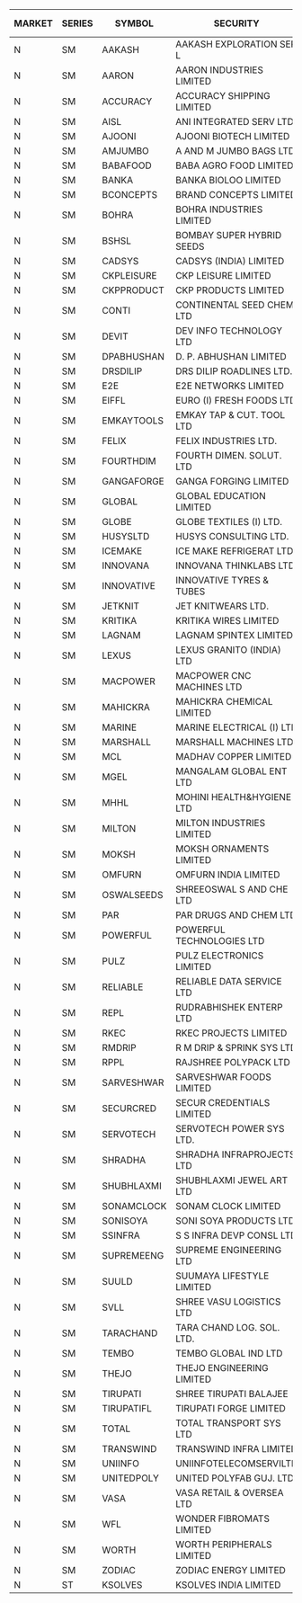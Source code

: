 


| MARKET | SERIES | SYMBOL | SECURITY | PREV CL PR | OPEN PRICE | HIGH PRICE | LOW PRICE | CLOSE PRICE | NET TRDVAL | NET TRDQTY | CORP IND | HI 52 WK | LO 52 WK |
| ----- | ----- | ----- | ----- | ----- | ----- | ----- | ----- | ----- | ----- | ----- | ----- | ----- | ----- |
| N | SM | AAKASH | AAKASH EXPLORATION SER L | 23.95 | 25.10 | 25.10 | 25.10 | 25.10 | 75300.00 | 3000 |  | 87.80 | 13.95 |
| N | SM | AARON | AARON INDUSTRIES LIMITED | 45.00 | 44.10 | 44.75 | 44.10 | 44.75 | 440715.00 | 9900 |  | 53.50 | 40.00 |
| N | SM | ACCURACY | ACCURACY SHIPPING LIMITED | 38.75 | 39.90 | 39.90 | 38.50 | 39.75 | 1516480.00 | 38400 |  | 50.00 | 12.35 |
| N | SM | AISL | ANI INTEGRATED SERV LTD. | 18.20 | 19.10 | 19.10 | 17.85 | 17.85 | 67260.00 | 3600 |  | 40.00 | 14.30 |
| N | SM | AJOONI | AJOONI BIOTECH LIMITED | 9.15 | 9.55 | 9.60 | 9.55 | 9.60 | 115000.00 | 12000 |  | 13.75 | 6.35 |
| N | SM | AMJUMBO | A AND M JUMBO BAGS LTD | 9.35 | 8.90 | 8.90 | 8.90 | 8.90 | 142400.00 | 16000 |  | 14.70 | 5.85 |
| N | SM | BABAFOOD | BABA AGRO FOOD LIMITED | 47.50 | 48.00 | 48.00 | 48.00 | 48.00 | 96000.00 | 2000 |  | 70.00 | 35.20 |
| N | SM | BANKA | BANKA BIOLOO LIMITED | 69.50 | 70.25 | 70.25 | 70.25 | 70.25 | 84300.00 | 1200 |  | 100.75 | 56.75 |
| N | SM | BCONCEPTS | BRAND CONCEPTS LIMITED | 14.35 | 14.25 | 15.00 | 14.25 | 15.00 | 173850.00 | 12000 |  | 48.00 | 13.70 |
| N | SM | BOHRA | BOHRA INDUSTRIES LIMITED | 1.80 | 1.85 | 1.85 | 1.80 | 1.85 | 40400.00 | 22000 |  | 8.10 | .35 |
| N | SM | BSHSL | BOMBAY SUPER HYBRID SEEDS | 108.00 | 100.00 | 112.00 | 100.00 | 112.00 | 254400.00 | 2400 |  | 134.05 | 85.70 |
| N | SM | CADSYS | CADSYS (INDIA) LIMITED | 23.00 | 23.90 | 23.90 | 23.90 | 23.90 | 47800.00 | 2000 |  | 52.50 | 15.50 |
| N | SM | CKPLEISURE | CKP LEISURE LIMITED | 3.90 | 3.90 | 3.90 | 3.90 | 3.90 | 15600.00 | 4000 |  | 7.55 | 3.30 |
| N | SM | CKPPRODUCT | CKP PRODUCTS LIMITED | 24.55 | 23.35 | 23.35 | 23.35 | 23.35 | 70050.00 | 3000 |  | 35.50 | 23.35 |
| N | SM | CONTI | CONTINENTAL SEED CHEM LTD | 9.50 | 9.50 | 9.95 | 9.50 | 9.95 | 260307.30 | 26664 |  | 102.20 | 9.10 |
| N | SM | DEVIT | DEV INFO TECHNOLOGY LTD | 76.00 | 80.00 | 80.00 | 80.00 | 80.00 | 120000.00 | 1500 |  | 101.00 | 57.00 |
| N | SM | DPABHUSHAN | D. P. ABHUSHAN LIMITED | 77.00 | 76.10 | 76.10 | 71.00 | 71.00 | 2618200.00 | 36000 |  | 78.00 | 37.50 |
| N | SM | DRSDILIP | DRS DILIP ROADLINES LTD. | 75.00 | 70.95 | 70.95 | 70.95 | 70.95 | 908160.00 | 12800 |  | 78.00 | 65.50 |
| N | SM | E2E | E2E NETWORKS LIMITED | 25.75 | 24.50 | 25.00 | 24.50 | 24.50 | 148000.00 | 6000 |  | 42.00 | 13.30 |
| N | SM | EIFFL | EURO (I) FRESH FOODS LTD | 96.00 | 96.00 | 97.00 | 96.00 | 97.00 | 309200.00 | 3200 |  | 131.00 | 71.00 |
| N | SM | EMKAYTOOLS | EMKAY TAP & CUT. TOOL LTD | 87.20 | 87.20 | 87.20 | 87.20 | 87.20 | 52320.00 | 600 |  | 164.75 | 79.50 |
| N | SM | FELIX | FELIX INDUSTRIES LTD. | 21.20 | 20.50 | 22.00 | 20.20 | 22.00 | 250800.00 | 12000 |  | 22.00 | 10.80 |
| N | SM | FOURTHDIM | FOURTH DIMEN. SOLUT. LTD | 8.70 | 9.10 | 9.10 | 9.10 | 9.10 | 18200.00 | 2000 |  | 19.50 | 5.30 |
| N | SM | GANGAFORGE | GANGA FORGING LIMITED | 11.00 | 10.00 | 10.10 | 10.00 | 10.10 | 120600.00 | 12000 |  | 19.50 | 8.70 |
| N | SM | GLOBAL | GLOBAL EDUCATION LIMITED | 156.95 | 164.75 | 164.75 | 164.75 | 164.75 | 329500.00 | 2000 |  | 164.75 | 41.20 |
| N | SM | GLOBE | GLOBE TEXTILES (I) LTD. | 41.05 | 43.10 | 43.10 | 43.10 | 43.10 | 1724000.00 | 40000 |  | 43.10 | 18.00 |
| N | SM | HUSYSLTD | HUSYS CONSULTING LTD. | 28.10 | 33.00 | 33.00 | 33.00 | 33.00 | 66000.00 | 2000 |  | 38.00 | 20.50 |
| N | SM | ICEMAKE | ICE MAKE REFRIGERAT LTD | 35.10 | 35.95 | 36.85 | 35.95 | 36.85 | 510900.00 | 14000 |  | 75.00 | 25.65 |
| N | SM | INNOVANA | INNOVANA THINKLABS LTD. | 95.25 | 100.00 | 100.00 | 90.60 | 95.55 | 2206200.00 | 23000 |  | 326.40 | 73.05 |
| N | SM | INNOVATIVE | INNOVATIVE TYRES & TUBES | 7.45 | 7.75 | 7.80 | 7.30 | 7.30 | 667350.00 | 87000 |  | 17.75 | 5.40 |
| N | SM | JETKNIT | JET KNITWEARS LTD. | 21.70 | 20.65 | 20.65 | 20.65 | 20.65 | 30975.00 | 1500 |  | 31.40 | 19.85 |
| N | SM | KRITIKA | KRITIKA WIRES LIMITED | 36.25 | 37.00 | 37.00 | 37.00 | 37.00 | 148000.00 | 4000 |  | 37.00 | 32.00 |
| N | SM | LAGNAM | LAGNAM SPINTEX LIMITED | 10.10 | 9.75 | 9.75 | 9.75 | 9.75 | 1170000.00 | 120000 |  | 14.15 | 7.05 |
| N | SM | LEXUS | LEXUS GRANITO (INDIA) LTD | 11.35 | 11.90 | 11.90 | 11.90 | 11.90 | 11900.00 | 1000 |  | 20.45 | 4.55 |
| N | SM | MACPOWER | MACPOWER CNC MACHINES LTD | 62.55 | 65.00 | 65.00 | 65.00 | 65.00 | 33150.00 | 510 |  | 127.00 | 33.30 |
| N | SM | MAHICKRA | MAHICKRA CHEMICAL LIMITED | 72.70 | 73.75 | 73.75 | 72.00 | 73.50 | 328875.00 | 4500 |  | 93.50 | 50.15 |
| N | SM | MARINE | MARINE ELECTRICAL (I) LTD | 90.15 | 91.00 | 91.90 | 91.00 | 91.70 | 1830700.00 | 20000 |  | 123.00 | 78.00 |
| N | SM | MARSHALL | MARSHALL MACHINES LTD | 5.60 | 5.75 | 5.75 | 5.35 | 5.50 | 779250.00 | 141000 |  | 24.45 | 5.10 |
| N | SM | MCL | MADHAV COPPER LIMITED | 80.00 | 80.00 | 82.80 | 78.50 | 78.75 | 1157520.00 | 14400 |  | 277.00 | 52.10 |
| N | SM | MGEL | MANGALAM GLOBAL ENT LTD | 57.65 | 57.70 | 57.70 | 57.70 | 57.70 | 115400.00 | 2000 |  | 58.30 | 51.05 |
| N | SM | MHHL | MOHINI HEALTH&HYGIENE LTD | 18.50 | 18.50 | 18.50 | 18.50 | 18.50 | 888000.00 | 48000 |  | 22.40 | 11.35 |
| N | SM | MILTON | MILTON INDUSTRIES LIMITED | 15.40 | 15.50 | 15.50 | 15.50 | 15.50 | 68200.00 | 4400 |  | 16.35 | 7.00 |
| N | SM | MOKSH | MOKSH ORNAMENTS LIMITED | 24.75 | 25.75 | 26.00 | 25.75 | 26.00 | 155250.00 | 6000 |  | 34.65 | 19.25 |
| N | SM | OMFURN | OMFURN INDIA LIMITED | 7.20 | 7.90 | 7.90 | 7.90 | 7.90 | 47400.00 | 6000 |  | 7.90 | 4.50 |
| N | SM | OSWALSEEDS | SHREEOSWAL S AND CHE LTD | 34.85 | 36.55 | 36.55 | 33.20 | 34.50 | 974200.00 | 28000 |  | 36.55 | 19.95 |
| N | SM | PAR | PAR DRUGS AND CHEM LTD | 49.40 | 48.15 | 48.15 | 46.50 | 46.50 | 569200.00 | 12000 |  | 56.00 | 26.20 |
| N | SM | POWERFUL | POWERFUL TECHNOLOGIES LTD | 8.70 | 8.30 | 8.30 | 8.30 | 8.30 | 33200.00 | 4000 |  | 12.25 | 3.45 |
| N | SM | PULZ | PULZ ELECTRONICS LIMITED | 14.70 | 14.70 | 15.40 | 14.70 | 15.40 | 120400.00 | 8000 |  | 46.50 | 9.20 |
| N | SM | RELIABLE | RELIABLE DATA SERVICE LTD | 22.90 | 24.00 | 24.00 | 24.00 | 24.00 | 57600.00 | 2400 |  | 36.40 | 19.95 |
| N | SM | REPL | RUDRABHISHEK ENTERP LTD | 37.00 | 37.15 | 38.85 | 36.50 | 38.85 | 1696800.00 | 45000 |  | 42.20 | 20.60 |
| N | SM | RKEC | RKEC PROJECTS LIMITED | 43.70 | 40.10 | 40.10 | 37.00 | 38.65 | 502250.00 | 13000 |  | 66.65 | 26.20 |
| N | SM | RMDRIP | R M DRIP & SPRINK SYS LTD | 58.15 | 55.25 | 60.95 | 55.25 | 59.95 | 2629600.00 | 44000 |  | 60.95 | 13.00 |
| N | SM | RPPL | RAJSHREE POLYPACK LTD | 68.75 | 68.75 | 68.75 | 66.00 | 66.00 | 200750.00 | 3000 |  | 118.00 | 47.75 |
| N | SM | SARVESHWAR | SARVESHWAR FOODS LIMITED | 11.95 | 12.50 | 12.50 | 12.50 | 12.50 | 20000.00 | 1600 |  | 42.50 | 8.45 |
| N | SM | SECURCRED | SECUR CREDENTIALS LIMITED | 19.85 | 20.80 | 20.80 | 20.80 | 20.80 | 62400.00 | 3000 |  | 95.00 | 12.15 |
| N | SM | SERVOTECH | SERVOTECH POWER SYS LTD. | 15.00 | 14.25 | 14.25 | 14.25 | 14.25 | 57000.00 | 4000 |  | 17.75 | 6.50 |
| N | SM | SHRADHA | SHRADHA INFRAPROJECTS LTD | 24.40 | 24.40 | 24.40 | 24.40 | 24.40 | 48800.00 | 2000 |  | 52.15 | 21.25 |
| N | SM | SHUBHLAXMI | SHUBHLAXMI JEWEL ART LTD | 20.00 | 19.00 | 19.10 | 19.00 | 19.00 | 171100.00 | 9000 |  | 209.50 | 19.00 |
| N | SM | SONAMCLOCK | SONAM CLOCK LIMITED | 39.10 | 39.50 | 39.70 | 39.50 | 39.70 | 1188000.00 | 30000 |  | 41.40 | 30.80 |
| N | SM | SONISOYA | SONI SOYA PRODUCTS LTD. | 18.70 | 19.60 | 19.60 | 17.80 | 17.80 | 331500.00 | 18000 |  | 25.10 | 4.90 |
| N | SM | SSINFRA | S S INFRA DEVP CONSL LTD | 8.45 | 8.05 | 8.20 | 8.05 | 8.15 | 146400.00 | 18000 |  | 17.20 | 7.65 |
| N | SM | SUPREMEENG | SUPREME ENGINEERING LTD | 17.80 | 17.50 | 17.50 | 16.95 | 17.30 | 960200.00 | 56000 |  | 42.00 | 13.20 |
| N | SM | SUULD | SUUMAYA LIFESTYLE LIMITED | 31.40 | 31.50 | 31.50 | 31.00 | 31.00 | 5537600.00 | 176000 |  | 41.00 | 17.55 |
| N | SM | SVLL | SHREE VASU LOGISTICS LTD | 81.70 | 81.05 | 81.05 | 81.05 | 81.05 | 81050.00 | 1000 |  | 126.95 | 70.00 |
| N | SM | TARACHAND | TARA CHAND LOG. SOL. LTD. | 38.40 | 39.50 | 40.00 | 35.20 | 40.00 | 382400.00 | 10000 |  | 43.00 | 21.10 |
| N | SM | TEMBO | TEMBO GLOBAL IND LTD | 115.00 | 115.85 | 115.90 | 115.70 | 115.70 | 1853700.00 | 16000 |  | 137.50 | 100.00 |
| N | SM | THEJO | THEJO ENGINEERING LIMITED | 552.10 | 545.00 | 555.00 | 540.00 | 552.50 | 438000.00 | 800 |  | 607.70 | 350.55 |
| N | SM | TIRUPATI | SHREE TIRUPATI BALAJEE | 34.45 | 36.15 | 36.15 | 36.15 | 36.15 | 108450.00 | 3000 |  | 42.50 | 22.40 |
| N | SM | TIRUPATIFL | TIRUPATI FORGE LIMITED | 26.70 | 26.80 | 26.80 | 26.80 | 26.80 | 85760.00 | 3200 |  | 50.10 | 25.55 |
| N | SM | TOTAL | TOTAL TRANSPORT SYS LTD | 27.25 | 26.00 | 27.45 | 25.90 | 27.45 | 471450.00 | 18000 |  | 48.95 | 17.50 |
| N | SM | TRANSWIND | TRANSWIND INFRA LIMITED | 10.70 | 11.20 | 11.20 | 11.20 | 11.20 | 1523200.00 | 136000 |  | 11.20 | 2.85 |
| N | SM | UNIINFO | UNIINFOTELECOMSERVILTD | 12.85 | 13.45 | 13.45 | 12.60 | 13.45 | 617000.00 | 46000 |  | 32.35 | 11.65 |
| N | SM | UNITEDPOLY | UNITED POLYFAB GUJ. LTD. | 8.05 | 8.45 | 8.45 | 8.45 | 8.45 | 760500.00 | 90000 |  | 16.05 | 5.95 |
| N | SM | VASA | VASA RETAIL & OVERSEA LTD | 6.60 | 6.90 | 6.90 | 6.90 | 6.90 | 110400.00 | 16000 |  | 22.90 | 6.00 |
| N | SM | WFL | WONDER FIBROMATS LIMITED | 61.00 | 57.95 | 63.80 | 57.95 | 60.85 | 194800.00 | 3200 |  | 100.00 | 57.95 |
| N | SM | WORTH | WORTH PERIPHERALS LIMITED | 48.00 | 48.00 | 50.00 | 48.00 | 50.00 | 1481025.00 | 30000 |  | 56.50 | 29.75 |
| N | SM | ZODIAC | ZODIAC ENERGY LIMITED | 18.55 | 17.85 | 18.00 | 17.85 | 18.00 | 71700.00 | 4000 |  | 30.00 | 11.25 |
| N | ST | KSOLVES | KSOLVES INDIA LIMITED | 106.90 | 106.75 | 108.50 | 105.30 | 105.55 | 2043840.00 | 19200 |  | 108.50 | 101.95 |



